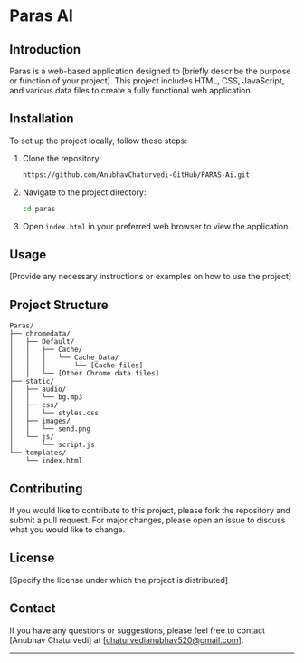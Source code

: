 # Paras AI

## Introduction

Paras is a web-based application designed to [briefly describe the purpose or function of your project]. This project includes HTML, CSS, JavaScript, and various data files to create a fully functional web application.


## Installation

To set up the project locally, follow these steps:

1. Clone the repository:
    ```bash
    https://github.com/AnubhavChaturvedi-GitHub/PARAS-Ai.git
    ```
2. Navigate to the project directory:
    ```bash
    cd paras
    ```
3. Open `index.html` in your preferred web browser to view the application.

## Usage

[Provide any necessary instructions or examples on how to use the project]

## Project Structure

```
Paras/
├── chromedata/
│   ├── Default/
│   │   ├── Cache/
│   │   │   └── Cache_Data/
│   │   │       └── [Cache files]
│   │   └── [Other Chrome data files]
├── static/
│   ├── audio/
│   │   └── bg.mp3
│   ├── css/
│   │   └── styles.css
│   ├── images/
│   │   └── send.png
│   └── js/
│       └── script.js
└── templates/
    └── index.html
```

## Contributing

If you would like to contribute to this project, please fork the repository and submit a pull request. For major changes, please open an issue to discuss what you would like to change.

## License

[Specify the license under which the project is distributed]

## Contact

If you have any questions or suggestions, please feel free to contact [Anubhav Chaturvedi] at [chaturvedianubhav520@gmail.com].

---
